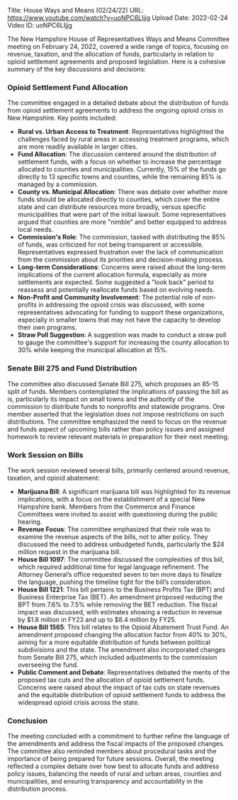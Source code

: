 Title: House Ways and Means (02/24/22)
URL: https://www.youtube.com/watch?v=uoNPC6LIjjg
Upload Date: 2022-02-24
Video ID: uoNPC6LIjjg

The New Hampshire House of Representatives Ways and Means Committee meeting on February 24, 2022, covered a wide range of topics, focusing on revenue, taxation, and the allocation of funds, particularly in relation to opioid settlement agreements and proposed legislation. Here is a cohesive summary of the key discussions and decisions:

### Opioid Settlement Fund Allocation
The committee engaged in a detailed debate about the distribution of funds from opioid settlement agreements to address the ongoing opioid crisis in New Hampshire. Key points included:
- **Rural vs. Urban Access to Treatment**: Representatives highlighted the challenges faced by rural areas in accessing treatment programs, which are more readily available in larger cities.
- **Fund Allocation**: The discussion centered around the distribution of settlement funds, with a focus on whether to increase the percentage allocated to counties and municipalities. Currently, 15% of the funds go directly to 13 specific towns and counties, while the remaining 85% is managed by a commission.
- **County vs. Municipal Allocation**: There was debate over whether more funds should be allocated directly to counties, which cover the entire state and can distribute resources more broadly, versus specific municipalities that were part of the initial lawsuit. Some representatives argued that counties are more "nimble" and better equipped to address local needs.
- **Commission's Role**: The commission, tasked with distributing the 85% of funds, was criticized for not being transparent or accessible. Representatives expressed frustration over the lack of communication from the commission about its priorities and decision-making process.
- **Long-term Considerations**: Concerns were raised about the long-term implications of the current allocation formula, especially as more settlements are expected. Some suggested a "look back" period to reassess and potentially reallocate funds based on evolving needs.
- **Non-Profit and Community Involvement**: The potential role of non-profits in addressing the opioid crisis was discussed, with some representatives advocating for funding to support these organizations, especially in smaller towns that may not have the capacity to develop their own programs.
- **Straw Poll Suggestion**: A suggestion was made to conduct a straw poll to gauge the committee's support for increasing the county allocation to 30% while keeping the municipal allocation at 15%.

### Senate Bill 275 and Fund Distribution
The committee also discussed Senate Bill 275, which proposes an 85-15 split of funds. Members contemplated the implications of passing the bill as is, particularly its impact on small towns and the authority of the commission to distribute funds to nonprofits and statewide programs. One member asserted that the legislation does not impose restrictions on such distributions. The committee emphasized the need to focus on the revenue and funds aspect of upcoming bills rather than policy issues and assigned homework to review relevant materials in preparation for their next meeting.

### Work Session on Bills
The work session reviewed several bills, primarily centered around revenue, taxation, and opioid abatement:
- **Marijuana Bill**: A significant marijuana bill was highlighted for its revenue implications, with a focus on the establishment of a special New Hampshire bank. Members from the Commerce and Finance Committees were invited to assist with questioning during the public hearing.
- **Revenue Focus**: The committee emphasized that their role was to examine the revenue aspects of the bills, not to alter policy. They discussed the need to address unbudgeted funds, particularly the $24 million request in the marijuana bill.
- **House Bill 1097**: The committee discussed the complexities of this bill, which required additional time for legal language refinement. The Attorney General’s office requested seven to ten more days to finalize the language, pushing the timeline tight for the bill’s consideration.
- **House Bill 1221**: This bill pertains to the Business Profits Tax (BPT) and Business Enterprise Tax (BET). An amendment proposed reducing the BPT from 7.6% to 7.5% while removing the BET reduction. The fiscal impact was discussed, with estimates showing a reduction in revenue by $1.8 million in FY23 and up to $8.4 million by FY25.
- **House Bill 1565**: This bill relates to the Opioid Abatement Trust Fund. An amendment proposed changing the allocation factor from 40% to 30%, aiming for a more equitable distribution of funds between political subdivisions and the state. The amendment also incorporated changes from Senate Bill 275, which included adjustments to the commission overseeing the fund.
- **Public Comment and Debate**: Representatives debated the merits of the proposed tax cuts and the allocation of opioid settlement funds. Concerns were raised about the impact of tax cuts on state revenues and the equitable distribution of opioid settlement funds to address the widespread opioid crisis across the state.

### Conclusion
The meeting concluded with a commitment to further refine the language of the amendments and address the fiscal impacts of the proposed changes. The committee also reminded members about procedural tasks and the importance of being prepared for future sessions. Overall, the meeting reflected a complex debate over how best to allocate funds and address policy issues, balancing the needs of rural and urban areas, counties and municipalities, and ensuring transparency and accountability in the distribution process.